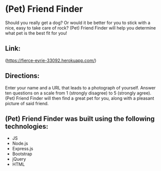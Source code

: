 # (Pet) Friend Finder

Should you really get a dog? Or would it be better for you to stick with a nice, easy to take care of rock? (Pet) Friend Finder will help you determine what pet is the best fit for you!

## Link:

(https://fierce-eyrie-33092.herokuapp.com/)

## Directions:

Enter your name and a URL that leads to a photograph of yourself. Answer ten questions on a scale from 1 (strongly disagree) to 5 (strongly agree). (Pet) Friend Finder will then find a great pet for you, along with a pleasant picture of said friend.

 ## (Pet) Friend Finder was built using the following technologies:
* JS
* Node.js
* Express.js
* Bootstrap
* jQuery
* HTML

